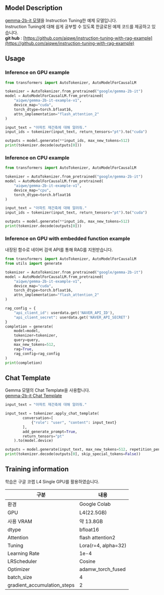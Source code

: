 ## Model Description  
[gemma-2b-it 모델](https://huggingface.co/google/gemma-2b-it)을 Instruction Tuning한 예제 모델입니다.  
Instruction Tuning에 대해 쉽게 공부할 수 있도록 한글로된 예제 코드를 제공하고 있습니다.  
**git hub** : [https://github.com/aiqwe/instruction-tuning-with-rag-example](https://github.com/aiqwe/instruction-tuning-with-rag-example)  

## Usage
### Inference on GPU example
```python
from transformers import AutoTokenizer, AutoModelForCausalLM

tokenizer = AutoTokenizer.from_pretrained("google/gemma-2b-it")
model = AutoModelForCausalLM.from_pretrained(
    "aiqwe/gemma-2b-it-example-v1",
    device_map="cuda",
    torch_dtype=torch.bfloat16,
    attn_implementation="flash_attention_2"
)

input_text = "아파트 재건축에 대해 알려줘."
input_ids = tokenizer(input_text, return_tensors="pt").to("cuda")

outputs = model.generate(**input_ids, max_new_tokens=512)
print(tokenizer.decode(outputs[0]))

```


### Inference on CPU example
```python
from transformers import AutoTokenizer, AutoModelForCausalLM

tokenizer = AutoTokenizer.from_pretrained("google/gemma-2b-it")
model = AutoModelForCausalLM.from_pretrained(
    "aiqwe/gemma-2b-it-example-v1",
    device_map="cpu",
    torch_dtype=torch.bfloat16
)

input_text = "아파트 재건축에 대해 알려줘."
input_ids = tokenizer(input_text, return_tensors="pt").to("cuda")

outputs = model.generate(**input_ids, max_new_tokens=512)
print(tokenizer.decode(outputs[0]))
```

### Inference on GPU with embedded function example
내장된 함수로 네이버 검색 API를 통해 RAG를 지원받습니다.
```python
from transformers import AutoTokenizer, AutoModelForCausalLM 
from utils import generate

tokenizer = AutoTokenizer.from_pretrained("google/gemma-2b-it")
model = AutoModelForCausalLM.from_pretrained(
    "aiqwe/gemma-2b-it-example-v1",
    device_map="cuda",
    torch_dtype=torch.bfloat16,
    attn_implementation="flash_attention_2"
)

rag_config = {
    "api_client_id": userdata.get('NAVER_API_ID'),
    "api_client_secret": userdata.get('NAVER_API_SECRET')
}
completion = generate(
    model=model,
    tokenizer=tokenizer,
    query=query,
    max_new_tokens=512,
    rag=True,
    rag_config=rag_config
)
print(completion)
```

## Chat Template
Gemma 모델의 Chat Template을 사용합니다.  
[gemma-2b-it Chat Template](https://huggingface.co/google/gemma-2b-it#chat-template)
```python
input_text = "아파트 재건축에 대해 알려줘."

input_text = tokenizer.apply_chat_template(
        conversation=[
            {"role": "user", "content": input_text}
        ],
        add_generate_prompt=True,
        return_tensors="pt"
    ).to(model.device)

outputs = model.generate(input_text, max_new_tokens=512, repetition_penalty = 1.5)
print(tokenizer.decode(outputs[0], skip_special_tokens=False))
```

## Training information
학습은 구글 코랩 L4 Single GPU를 활용하였습니다.  

| 구분                          | 내용               |
|-----------------------------|------------------|
| 환경                          | Google Colab     |
| GPU                         | L4(22.5GB)       |
| 사용 VRAM                     | 약 13.8GB         |
| dtype                       | bfloat16         |
| Attention                   | flash attention2 |
| Tuning                      | Lora(r=4, alpha=32) |
| Learning Rate               | 1e-4             |
| LRScheduler                 | Cosine           |
| Optimizer                   | adamw_torch_fused |
| batch_size                  | 4                |
| gradient_accumulation_steps | 2                |
